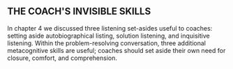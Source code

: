## THE COACH'S INVISIBLE SKILLS

In chapter 4 we discussed three listening set-asides useful to coaches: setting aside autobiographical listing, solution listening, and inquisitive listening. Within the problem-resolving conversation, three additional metacognitive skills are useful; coaches should set aside their own need for closure, comfort, and comprehension.